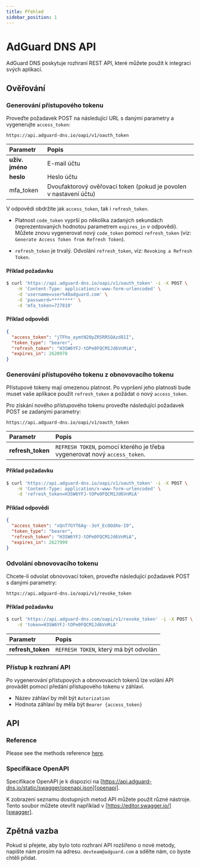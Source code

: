 ```yaml
---
title: Přehled
sidebar_position: 1
---
```


# AdGuard DNS API

AdGuard DNS poskytuje rozhraní REST API, které můžete použít k integraci svých aplikací.

## Ověřování

### Generování přístupového tokenu

Proveďte požadavek POST na následující URL s danými parametry a vygenerujte `access_token`:

`https://api.adguard-dns.io/oapi/v1/oauth_token`

| Parametr        | Popis                                                             |
|:--------------- |:----------------------------------------------------------------- |
| **uživ. jméno** | E-mail účtu                                                       |
| **heslo**       | Heslo účtu                                                        |
| mfa_token       | Dvoufaktorový ověřovací token (pokud je povolen v nastavení účtu) |

V odpovědi obdržíte jak `access_token`, tak i `refresh_token`.

- Platnost `code_token` vyprší po několika zadaných sekundách (reprezentovaných hodnotou parametrem `expires_in` v odpovědi). Můžete znovu vygenerovat nový `code_token` pomocí `refresh_token` (viz: `Generate Access Token from Refresh Token`).

- `refresh_token` je trvalý. Odvolání `refresh_token`, viz: `Revoking a Refresh Token`.

#### Příklad požadavku

```bash
$ curl 'https://api.adguard-dns.io/oapi/v1/oauth_token' -i -X POST \
    -H 'Content-Type: application/x-www-form-urlencoded' \
    -d 'username=user%40adguard.com' \
    -d 'password=********' \
    -d 'mfa_token=727810'
```

#### Příklad odpovědi

```json
{
  "access_token": "jTFho_aymtN20pZR5RRSQAzd81I",
  "token_type": "bearer",
  "refresh_token": "H3SW6YFJ-tOPe0FQCM1Jd6VnMiA",
  "expires_in": 2620978
}
```

### Generování přístupového tokenu z obnovovacího tokenu

Přístupové tokeny mají omezenou platnost. Po vypršení jeho platnosti bude muset vaše aplikace použít `refresh_token` a požádat o nový `access_token`.

Pro získání nového přístupového tokenu proveďte následující požadavek POST se zadanými parametry:

`https://api.adguard-dns.io/oapi/v1/oauth_token`

| Parametr          | Popis                                                                     |
|:----------------- |:------------------------------------------------------------------------- |
| **refresh_token** | `REFRESH TOKEN`, pomocí kterého je třeba vygenerovat nový `access_token`. |

#### Příklad požadavku

```bash
$ curl 'https://api.adguard-dns.io/oapi/v1/oauth_token' -i -X POST \
    -H 'Content-Type: application/x-www-form-urlencoded' \
    -d 'refresh_token=H3SW6YFJ-tOPe0FQCM1Jd6VnMiA'
```

#### Příklad odpovědi

```json
{
  "access_token": "xQnT7GYT6Ag--3oY_EcOOdXe-I0",
  "token_type": "bearer",
  "refresh_token": "H3SW6YFJ-tOPe0FQCM1Jd6VnMiA",
  "expires_in": 2627999
}
```

### Odvolání obnovovacího tokenu

Chcete-li odvolat obnovovací token, proveďte následující požadavek POST s danými parametry:

`https://api.adguard-dns.io/oapi/v1/revoke_token`

#### Příklad požadavku

```bash
$ curl 'https://api.adguard-dns.com/oapi/v1/revoke_token' -i -X POST \
    -d 'token=H3SW6YFJ-tOPe0FQCM1Jd6VnMiA'
```
| Parametr          | Popis                                 |
|:----------------- |:------------------------------------- |
| **refresh_token** | `REFRESH TOKEN`, který má být odvolán |

### Přístup k rozhraní API

Po vygenerování přístupových a obnovovacích tokenů lze volání API provádět pomocí předání přístupového tokenu v záhlaví.

- Název záhlaví by měl být `Autorization`
- Hodnota záhlaví by měla být `Bearer {access_token}`

## API

### Reference

Please see the methods reference [here](private-dns/api/reference.md).

### Specifikace OpenAPI

Specifikace OpenAPI je k dispozici na [https://api.adguard-dns.io/static/swagger/openapi.json][openapi].

K zobrazení seznamu dostupných metod API můžete použít různé nástroje. Tento soubor můžete otevřít například v [https://editor.swagger.io/][swagger].

## Zpětná vazba

Pokud si přejete, aby bylo toto rozhraní API rozšířeno o nové metody, napište nám prosím na adresu. `devteam@adguard.com` a sdělte nám, co byste chtěli přidat.

[openapi]: https://api.adguard-dns.io/static/swagger/openapi.json
[swagger]: https://editor.swagger.io/
